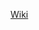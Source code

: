[Wiki](https://gitlab.splinex-team.com/y-games/mafia/mafia_frontend/-/wikis/%D0%B4%D0%B8%D0%B7%D0%B0%D0%B9%D0%BD-%D0%B8%D0%B3%D1%80%D1%8B-%D0%BC%D0%B0%D1%84%D0%B8%D1%8F)



